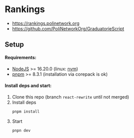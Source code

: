 # Rankings

- https://rankings.polinetwork.org
- https://github.com/PoliNetworkOrg/GraduatorieScript

## Setup
#### Requirements:
- [NodeJS](http://nodejs.org/) >= 16.20.0 (linux: [nvm](https://github.com/nvm-sh/nvm))
- [pnpm](https://pnpm.io/installation) >= 8.3.1 (installation via corepack is ok)

#### Install deps and start:
1. Clone this repo (branch `react-rewrite` until not merged)
2. Install deps
    ```sh
    pnpm install
    ```
3. Start
    ```sh
    pnpn dev
    ```
